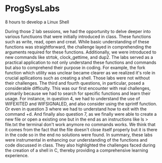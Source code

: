 #  ProgSysLabs
8 hours to develop a Linux Shell

During those 2 lab sessions, we had the opportunity to delve deeper into various functiuons that were initially introduced in class.
These functions such as write, read, open and creat.
While basic understanding of these functions was straightforward, the challenge layed in comprehending the arguments required for these functions.
Additionally, we were introduced to new commands like strtok, clock_gettime, and dup2.
The labs served as a practical application to not only understand these functions and commands but also to comprehend their purpose in coding.
For example, the fork function which utility was unclear became clearer as we realized it's role in crucial apllications such as creating a shell.
Those labs were not without their challenges. 
The third and fourth questions, in particular, posed a considerable difficulty. 
This was our first encounter with real challenges, primarily because we had to search for specific functions and learn their usage. 
For instance, in question 4, we had to understand the use of WIFEXITED and WIFSIGNALED, and also consider using the sprintf function.
Or even in question 3 where we had to understand how to exit with the command <ctrl> +d.
And finally also question 7, as we finally were able to create a new file or open a existing one but in the end as an instructions like ls > file.txt the terminal don't work anymore no commands works.
We think that it comes from the fact that the file doesn't close itself properly but it is there in the code so in the end no solutions were found.
In summary, these labs were instrumental in enhancing our understanding of the functions and code discussed in class. 
They also highlighted the challenges faced during the creation of a shell in C, thereby providing a comprehensive learning experience.